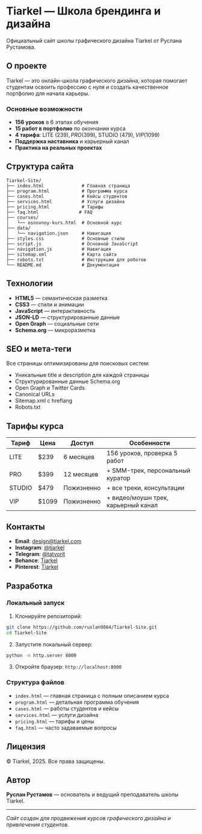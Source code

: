 # Tiarkel — Школа брендинга и дизайна

Официальный сайт школы графического дизайна Tiarkel от Руслана Рустамова.

## О проекте

Tiarkel — это онлайн-школа графического дизайна, которая помогает студентам освоить профессию с нуля и создать качественное портфолио для начала карьеры.

### Основные возможности

- **156 уроков** в 6 этапах обучения
- **15 работ в портфолио** по окончании курса
- **4 тарифа**: LITE ($239), PRO ($399), STUDIO ($479), VIP ($1099)
- **Поддержка наставника** и карьерный канал
- **Практика на реальных проектах**

## Структура сайта

```
Tiarkel-Site/
├── index.html              # Главная страница
├── program.html            # Программа курса
├── cases.html              # Кейсы студентов
├── services.html           # Услуги дизайна
├── pricing.html            # Тарифы
├── faq.html               # FAQ
├── courses/
│   └── osnovnoy-kurs.html  # Основной курс
├── data/
│   └── navigation.json     # Навигация
├── styles.css              # Основные стили
├── script.js               # Основной JavaScript
├── navigation.js           # Навигация
├── sitemap.xml             # Карта сайта
├── robots.txt              # Инструкции для роботов
└── README.md               # Документация
```

## Технологии

- **HTML5** — семантическая разметка
- **CSS3** — стили и анимации
- **JavaScript** — интерактивность
- **JSON-LD** — структурированные данные
- **Open Graph** — социальные сети
- **Schema.org** — микроразметка

## SEO и мета-теги

Все страницы оптимизированы для поисковых систем:

- Уникальные title и description для каждой страницы
- Структурированные данные Schema.org
- Open Graph и Twitter Cards
- Canonical URLs
- Sitemap.xml с hreflang
- Robots.txt

## Тарифы курса

| Тариф | Цена | Доступ | Особенности |
|-------|------|--------|-------------|
| LITE | $239 | 6 месяцев | 156 уроков, проверка 5 работ |
| PRO | $399 | 12 месяцев | + SMM-трек, персональный куратор |
| STUDIO | $479 | Пожизненно | + все треки, консультации |
| VIP | $1099 | Пожизненно | + видео/моушн трек, карьерный канал |

## Контакты

- **Email**: design@tiarkel.com
- **Instagram**: [@tiarkel](https://www.instagram.com/tiarkel/)
- **Telegram**: [@tatvorit](https://t.me/tatvorit)
- **Behance**: [Tiarkel](https://www.behance.net/1db30958)
- **Pinterest**: [Tiarkel](https://www.pinterest.com/tiaara98/)

## Разработка

### Локальный запуск

1. Клонируйте репозиторий:
```bash
git clone https://github.com/ruslan9864/Tiarkel-Site.git
cd Tiarkel-Site
```

2. Запустите локальный сервер:
```bash
python -m http.server 8000
```

3. Откройте браузер: `http://localhost:8000`

### Структура файлов

- `index.html` — главная страница с полным описанием курса
- `program.html` — детальная программа обучения
- `cases.html` — работы студентов и кейсы
- `services.html` — услуги дизайна
- `pricing.html` — тарифы и цены
- `faq.html` — часто задаваемые вопросы

## Лицензия

© Tiarkel, 2025. Все права защищены.

## Автор

**Руслан Рустамов** — основатель и ведущий преподаватель школы Tiarkel.

---

*Сайт создан для продвижения курсов графического дизайна и привлечения студентов.* 